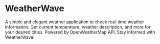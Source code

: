 # WeatherWave
A simple and elegant weather application to check real-time weather information. Get current temperature, weather description, and more for your desired cities. Powered by OpenWeatherMap API. Stay informed with WeatherWave!
